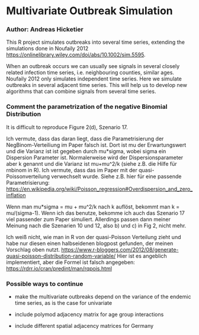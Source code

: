 # Multivariate Outbreak Simulation

### Author: Andreas Hicketier

This R project simulates outbreaks into several time series, extending the simulations done in Noufaily 2012 <https://onlinelibrary.wiley.com/doi/abs/10.1002/sim.5595>.

When an outbreak occurs we can usually see signals in several closely related infection time series, i.e. neighbouring counties, similar ages. Noufaily 2012 only simulates independent time series. Here we simulate outbreaks in several adjacent time series. This will help us to develop new algorithms that can combine signals from several time series.

### Comment the parametrization of the negative Binomial Distribution

It is difficult to reproduce Figure 2(d), Szenario 17.

Ich vermute, dass das daran liegt, dass die Parametrisierung der NegBinom-Verteiliung im Paper falsch ist. Dort ist mu der Erwartungswert und die Varianz ist ist gegeben durch mu\*sigma, wobei sigma ein Dispersion Parameter ist. Normalerweise wird der Dispersionsparameter aber k genannt und die Varianz ist mu+mu\^2/k (siehe z.B. die Hilfe für rnbinom in R). Ich vermute, dass das im Paper mit der quasi-Poissonverteilung verwechselt wurde. Siehe z.B. hier für eine passende Parametrisierung: <https://en.wikipedia.org/wiki/Poisson_regression#Overdispersion_and_zero_inflation>

Wenn man mu\*sigma = mu + mu\^2/k nach k auflöst, bekommt man k = mu/(sigma-1). Wenn ich das benutze, bekomme ich auch das Szenario 17 viel passender zum Paper simuliert. Allerdings passen dann meiner Meinung nach die Szenarien 10 und 12, also b) und c) in Fig 2, nicht mehr.

Ich weiß nicht, wie man in R von der quasi-Poisson Verteilung zieht und habe nur diesen einen halbseidenen blogpost gefunden, der meinen Vorschlag oben nutzt. <https://www.r-bloggers.com/2012/08/generate-quasi-poisson-distribution-random-variable/> Hier ist es angeblich implementiert, aber die Formel ist falsch angegeben: <https://rdrr.io/cran/predint/man/rqpois.html>

### Possible ways to continue

-   make the multivariate outbreaks depend on the variance of the endemic time series, as is the case for univariate

-   include polymod adjacency matrix for age group interactions

-   include different spatial adjacency matrices for Germany
